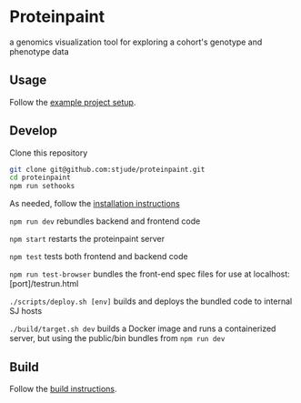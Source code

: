 # Proteinpaint

a genomics visualization tool for exploring a cohort's genotype and phenotype data


## Usage

Follow the [example project setup](https://github.com/stjude/pp-dist).


## Develop

Clone this repository

```bash
git clone git@github.com:stjude/proteinpaint.git
cd proteinpaint
npm run sethooks
```

As needed, follow the [installation instructions](https://docs.google.com/document/d/1tkEHG_vYtT-OifPV-tlPeWQUMsEd3aWAKf5ExOT8G34/edit)

`npm run dev` rebundles backend and frontend code

`npm start` restarts the proteinpaint server

`npm test` tests both frontend and backend code

`npm run test-browser` bundles the front-end spec files for use at localhost:[port]/testrun.html

`./scripts/deploy.sh [env]` builds and deploys the bundled code to internal SJ hosts

`./build/target.sh dev` builds a Docker image and runs a containerized server, but using the public/bin bundles from `npm run dev`


## Build

Follow the [build instructions](https://docs.google.com/document/d/13gUdU9UrHFkdspcQgc6ToRZJsrdFM4LCwCg7g1SQc4Q/edit#heading=h.yadk67y2jbx4).
